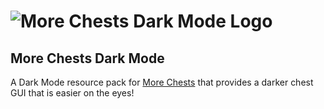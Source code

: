 # ![More Chests Dark Mode Logo](https://i.imgur.com/7vqn5BX.gif)

## More Chests Dark Mode

A Dark Mode resource pack for [More Chests](https://modrinth.com/mod/more-chests) that provides a darker chest GUI that is easier on the eyes!
